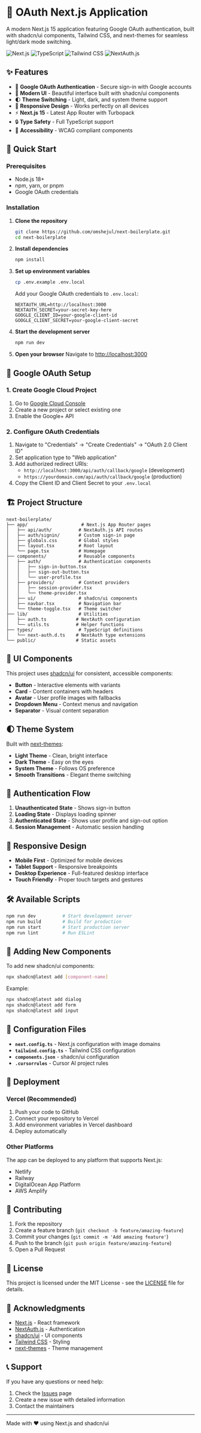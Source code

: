 # 🔐 OAuth Next.js Application

A modern Next.js 15 application featuring Google OAuth authentication, built with shadcn/ui components, Tailwind CSS, and next-themes for seamless light/dark mode switching.

![Next.js](https://img.shields.io/badge/Next.js-15.5.0-black?style=flat-square&logo=next.js)
![TypeScript](https://img.shields.io/badge/TypeScript-5.0-blue?style=flat-square&logo=typescript)
![Tailwind CSS](https://img.shields.io/badge/Tailwind_CSS-4.0-38B2AC?style=flat-square&logo=tailwind-css)
![NextAuth.js](https://img.shields.io/badge/NextAuth.js-4.24.11-000000?style=flat-square)

## ✨ Features

- 🔐 **Google OAuth Authentication** - Secure sign-in with Google accounts
- 🎨 **Modern UI** - Beautiful interface built with shadcn/ui components
- 🌓 **Theme Switching** - Light, dark, and system theme support
- 📱 **Responsive Design** - Works perfectly on all devices
- ⚡ **Next.js 15** - Latest App Router with Turbopack
- 🔒 **Type Safety** - Full TypeScript support
- 🎯 **Accessibility** - WCAG compliant components

## 🚀 Quick Start

### Prerequisites

- Node.js 18+
- npm, yarn, or pnpm
- Google OAuth credentials

### Installation

1. **Clone the repository**

   ```bash
   git clone https://github.com/omshejul/next-boilerplate.git
   cd next-boilerplate
   ```

2. **Install dependencies**

   ```bash
   npm install
   ```

3. **Set up environment variables**

   ```bash
   cp .env.example .env.local
   ```

   Add your Google OAuth credentials to `.env.local`:

   ```env
   NEXTAUTH_URL=http://localhost:3000
   NEXTAUTH_SECRET=your-secret-key-here
   GOOGLE_CLIENT_ID=your-google-client-id
   GOOGLE_CLIENT_SECRET=your-google-client-secret
   ```

4. **Start the development server**

   ```bash
   npm run dev
   ```

5. **Open your browser**
   Navigate to [http://localhost:3000](http://localhost:3000)

## 🔧 Google OAuth Setup

### 1. Create Google Cloud Project

1. Go to [Google Cloud Console](https://console.developers.google.com/)
2. Create a new project or select existing one
3. Enable the Google+ API

### 2. Configure OAuth Credentials

1. Navigate to "Credentials" → "Create Credentials" → "OAuth 2.0 Client ID"
2. Set application type to "Web application"
3. Add authorized redirect URIs:
   - `http://localhost:3000/api/auth/callback/google` (development)
   - `https://yourdomain.com/api/auth/callback/google` (production)
4. Copy the Client ID and Client Secret to your `.env.local`

## 🏗️ Project Structure

```
next-boilerplate/
├── app/                    # Next.js App Router pages
│   ├── api/auth/          # NextAuth.js API routes
│   ├── auth/signin/       # Custom sign-in page
│   ├── globals.css        # Global styles
│   ├── layout.tsx         # Root layout
│   └── page.tsx           # Homepage
├── components/            # Reusable components
│   ├── auth/              # Authentication components
│   │   ├── sign-in-button.tsx
│   │   ├── sign-out-button.tsx
│   │   └── user-profile.tsx
│   ├── providers/         # Context providers
│   │   ├── session-provider.tsx
│   │   └── theme-provider.tsx
│   ├── ui/                # shadcn/ui components
│   ├── navbar.tsx         # Navigation bar
│   └── theme-toggle.tsx   # Theme switcher
├── lib/                   # Utilities
│   ├── auth.ts           # NextAuth configuration
│   └── utils.ts          # Helper functions
├── types/                 # TypeScript definitions
│   └── next-auth.d.ts    # NextAuth type extensions
└── public/               # Static assets
```

## 🎨 UI Components

This project uses [shadcn/ui](https://ui.shadcn.com/) for consistent, accessible components:

- **Button** - Interactive elements with variants
- **Card** - Content containers with headers
- **Avatar** - User profile images with fallbacks
- **Dropdown Menu** - Context menus and navigation
- **Separator** - Visual content separation

## 🌓 Theme System

Built with [next-themes](https://github.com/pacocoursey/next-themes):

- **Light Theme** - Clean, bright interface
- **Dark Theme** - Easy on the eyes
- **System Theme** - Follows OS preference
- **Smooth Transitions** - Elegant theme switching

## 🔐 Authentication Flow

1. **Unauthenticated State** - Shows sign-in button
2. **Loading State** - Displays loading spinner
3. **Authenticated State** - Shows user profile and sign-out option
4. **Session Management** - Automatic session handling

## 📱 Responsive Design

- **Mobile First** - Optimized for mobile devices
- **Tablet Support** - Responsive breakpoints
- **Desktop Experience** - Full-featured desktop interface
- **Touch Friendly** - Proper touch targets and gestures

## 🛠️ Available Scripts

```bash
npm run dev          # Start development server
npm run build        # Build for production
npm run start        # Start production server
npm run lint         # Run ESLint
```

## 🧩 Adding New Components

To add new shadcn/ui components:

```bash
npx shadcn@latest add [component-name]
```

Example:

```bash
npx shadcn@latest add dialog
npx shadcn@latest add form
npx shadcn@latest add input
```

## 🔧 Configuration Files

- **`next.config.ts`** - Next.js configuration with image domains
- **`tailwind.config.ts`** - Tailwind CSS configuration
- **`components.json`** - shadcn/ui configuration
- **`.cursorrules`** - Cursor AI project rules

## 🚀 Deployment

### Vercel (Recommended)

1. Push your code to GitHub
2. Connect your repository to Vercel
3. Add environment variables in Vercel dashboard
4. Deploy automatically

### Other Platforms

The app can be deployed to any platform that supports Next.js:

- Netlify
- Railway
- DigitalOcean App Platform
- AWS Amplify

## 🤝 Contributing

1. Fork the repository
2. Create a feature branch (`git checkout -b feature/amazing-feature`)
3. Commit your changes (`git commit -m 'Add amazing feature'`)
4. Push to the branch (`git push origin feature/amazing-feature`)
5. Open a Pull Request

## 📄 License

This project is licensed under the MIT License - see the [LICENSE](LICENSE) file for details.

## 🙏 Acknowledgments

- [Next.js](https://nextjs.org/) - React framework
- [NextAuth.js](https://next-auth.js.org/) - Authentication
- [shadcn/ui](https://ui.shadcn.com/) - UI components
- [Tailwind CSS](https://tailwindcss.com/) - Styling
- [next-themes](https://github.com/pacocoursey/next-themes) - Theme management

## 📞 Support

If you have any questions or need help:

1. Check the [Issues](../../issues) page
2. Create a new issue with detailed information
3. Contact the maintainers

---

Made with ❤️ using Next.js and shadcn/ui
